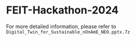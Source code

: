 # FEIT-Hackathon-2024

For more detailed information, please refer to `Digital_Twin_for_Sustainable_nOnAmE_NEO.pptx.7z`
